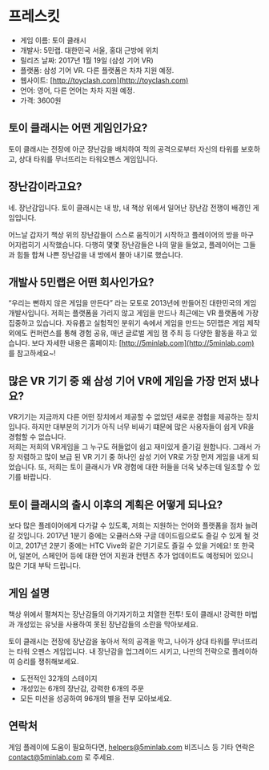 # 프레스킷
* 게임 이름: 토이 클래시
* 개발사: 5민랩. 대한민국 서울, 홍대 근방에 위치
* 릴리즈 날짜: 2017년 1월 19일 (삼성 기어 VR)
* 플랫폼: 삼성 기어 VR. 다른 플랫폼은 차차 지원 예정.
* 웹사이트: [http://toyclash.com](http://toyclash.com)
* 언어: 영어, 다른 언어는 차차 지원 예정.
* 가격: 3600원

## 토이 클래시는 어떤 게임인가요?
토이 클래시는 전장에 아군 장난감을 배치하여 적의 공격으로부터 자신의 타워를 보호하고, 상대 타워를 무너뜨리는 타워오펜스 게임입니다. 


## 장난감이라고요?
네. 장난감입니다. 토이 클래시는 내 방, 내 책상 위에서 일어난 장난감 전쟁이 배경인 게임입니다. 

어느날 갑자기 책상 위의 장난감들이 스스로 움직이기 시작하고 플레이어의 방을 마구 어지럽히기 시작했습니다. 
다행히 몇몇 장난감들은 나의 말을 들었고, 플레이어는 그들과 힘들 합쳐 나쁜 장난감을 내 방에서 몰아 내기로 했습니다. 


## 개발사 5민랩은 어떤 회사인가요?
“우리는 뻔하지 않은 게임을 만든다” 라는 모토로 2013년에 만들어진 대한민국의 게임 개발사입니다. 저희는 플랫폼을 가리지 않고 게임을 만드나 최근에는 VR 플랫폼에 가장 집중하고 있습니다. 
자유롭고 실험적인 분위기 속에서 게임을 만드는 5민랩은 게임 제작 외에도 컨퍼런스를 통해 경험 공유, 매년 글로벌 게임 잼 주최 등 다양한 활동을 하고 있습니다.
보다 자세한 내용은 홈페이지: [http://5minlab.com](http://5minlab.com) 를 참고하세요~!

## 많은 VR 기기 중 왜 삼성 기어 VR에 게임을 가장 먼저 냈나요?
VR기기는 지금까지 다른 어떤 장치에서 제공할 수 없었던 새로운 경험을 제공하는 장치입니다. 하지만 대부분의 기기가 아직 너무 비싸기 떄문에 많은 사용자들이 쉽게 VR을 경험할 수 없습니다.  
저희는 저희의 VR게임을 그 누구도 허들없이 쉽고 재미있게 즐기길 원합니다. 그래서 가장 저렴하고 많이 보급 된 VR 기기 중 하나인 삼성 기어 VR로 가장 먼저 게임을 내게 되었습니다. 
또, 저희는 토이 클래시가 VR 경험에 대한 허들을 더욱 낮추는데 일조할 수 있기를 바랍니다. 


## 토이 클래시의 출시 이후의 계획은 어떻게 되나요?
보다 많은 플레이어에게 다가갈 수 있도록, 저희는 지원하는 언어와 플랫폼을 점차 늘려갈 것입니다.
2017년 1분기 중에는 오큘러스와 구글 데이드림으로도 즐길 수 있게 될 것이고, 2017년 2분기 중에는 HTC Vive와 같은 기기로도 즐길 수 있을 거에요! 
또 한국어, 일본어, 스페인어 등에 대한 언어 지원과 컨텐츠 추가 업데이트도 예정되어 있으니 많은 기대 부탁 드립니다.


## 게임 설명
책상 위에서 펼쳐지는 장난감들의 아기자기하고 치열한 전투! 토이 클래시!
강력한 마법과 개성있는 유닛을 사용하여 못된 장난감들의 소란을 막아보세요.

토이 클래시는 전장에 장난감을 놓아서 적의 공격을 막고, 나아가 상대 타워를 무너뜨리는 타워 오펜스 게임입니다.
내 장난감을 업그레이드 시키고, 나만의 전략으로 플레이하여 승리를 쟁취해보세요.

* 도전적인 32개의 스테이지
* 개성있는 6개의 장난감, 강력한 6개의 주문
* 모든 미션을 성공하여 96개의 별을 전부 모아보세요.


## 연락처
게임 플레이에 도움이 필요하다면, [helpers@5minlab.com](mailto:helpers@5minlab.com)
비즈니스 등 기타 연락은 [contact@5minlab.com](mailto:contact@5minlab.com) 로 주세요.


